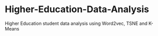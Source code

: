 # Higher-Education-Data-Analysis
Higher Education student data analysis using Word2vec, TSNE and K-Means
